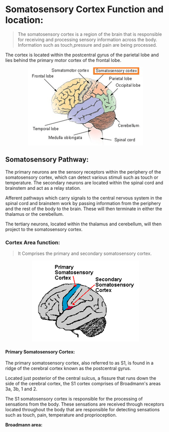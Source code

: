 # Somatosensory Cortex Function and location:

> The somatosensory cortex is a region of the brain that is responsible for receiving and processing sensory information across the body. Information such as touch,pressure and pain are being processed.

The cortex is located within the postcentral gyrus of the parietal lobe and lies behind the primary motor cortex of the frontal lobe.

<div align="center">
    <img src = "../../imgs/Screenshot_6.png">
</div>


## Somatosensory Pathway:

The primary neurons are the sensory receptors within the periphery of the somatosensory cortex, which can detect various stimuli such as touch or temperature. The secondary neurons are located within the spinal cord and brainstem and act as a relay station. 

Afferent pathways which carry signals to the central nervous system in the spinal cord and brainstem work by passing information from the periphery and the rest of the body to the brain. These will then terminate in either the thalamus or the cerebellum.

The tertiary neurons, located within the thalamus and cerebellum, will then project to the somatosensory cortex. 


### Cortex Area function:

> It Comprises the primary and secondary somatosensory cortex.

<div align="center">
    <img src = "../../imgs/somatosensory-cortex.png">
</div>

#### Primary Somatosensory Cortex:

The primary somatosensory cortex, also referred to as S1, is found in a ridge of the cerebral cortex known as the postcentral gyrus.

Located just posterior of the central sulcus, a fissure that runs down the side of the cerebral cortex, the S1 cortex comprises of Broadmann's areas 3a, 3b, 1 and 2. 

The S1 somatosensory cortex is responsible for the processing of sensations from the body. These sensations are received through receptors located throughout the body that are responsible for detecting sensations such as touch, pain, temperature and proprioception.

**Broadmann area:**